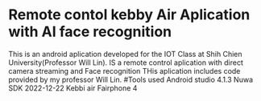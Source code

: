 # Remote contol kebby Air Aplication with AI face recognition

This is an android aplication developed for the IOT Class at Shih Chien University(Professor Will Lin).
IS a remote control aplication  with direct camera streaming and Face recognition
THis aplication includes code provided by my professor Will Lin.
#Tools used
 Android studio 4.1.3
 Nuwa SDK 2022-12-22
 Kebbi air
 Fairphone 4



